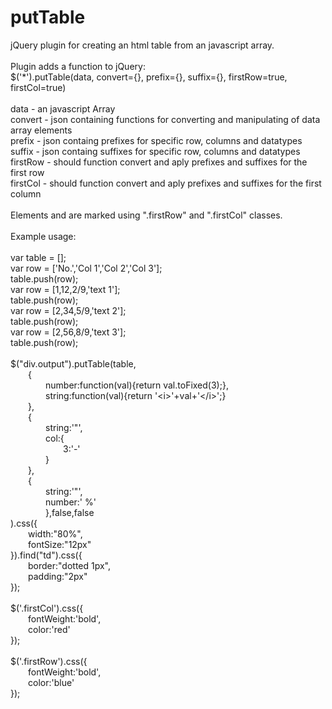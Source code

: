 # putTable
jQuery plugin for creating an html table from an javascript array.<br/>
<br/>
Plugin adds a function to jQuery:<br/>
$('*').putTable(data, convert={}, prefix={}, suffix={}, firstRow=true, firstCol=true)<br/>
<br/>
data - an javascript Array<br/>
convert - json containing functions for converting and manipulating of data array elements<br/>
prefix - json containg prefixes for specific row, columns and datatypes<br/>
suffix - json containg suffixes for specific row, columns and datatypes<br/>
firstRow - should function convert and aply prefixes and suffixes for the first row<br/>
firstCol - should function convert and aply prefixes and suffixes for the first column<br/>
<br/>
Elements <tr> and <td> are marked using ".firstRow" and ".firstCol" classes.<br/>
<br/>
Example usage:<br/>
<br/>
var table = [];<br/>
var row = ['No.','Col 1','Col 2','Col 3'];<br/>
table.push(row);<br/>
var row = [1,12,2/9,'text 1'];<br/>
table.push(row);<br/>
var row = [2,34,5/9,'text 2'];<br/>
table.push(row);<br/>
var row = [2,56,8/9,'text 3'];<br/>
table.push(row);<br/>
<br/>
$("div.output").putTable(table,<br/>
&emsp;&emsp;{<br/>
&emsp;&emsp;&emsp;&emsp;number:function(val){return val.toFixed(3);},<br/>
&emsp;&emsp;&emsp;&emsp;string:function(val){return '&lt;i&gt;'+val+'&lt;/i&gt;';}<br/>
&emsp;&emsp;},<br/>
&emsp;&emsp;{<br/>
&emsp;&emsp;&emsp;&emsp;string:'"',<br/>
&emsp;&emsp;&emsp;&emsp;col:{<br/>
&emsp;&emsp;&emsp;&emsp;&emsp;&emsp;3:'-'<br/>
&emsp;&emsp;&emsp;&emsp;}<br/>
&emsp;&emsp;},<br/>
&emsp;&emsp;{<br/>
&emsp;&emsp;&emsp;&emsp;string:'"',<br/>
&emsp;&emsp;&emsp;&emsp;number:' %'<br/>
&emsp;&emsp;&emsp;&emsp;},false,false<br/>
).css({<br/>
&emsp;&emsp;width:"80%",<br/>
&emsp;&emsp;fontSize:"12px"<br/>
}).find("td").css({<br/>
&emsp;&emsp;border:"dotted 1px",<br/>
&emsp;&emsp;padding:"2px"<br/>
});<br/>
<br/>
$('.firstCol').css({<br/>
&emsp;&emsp;fontWeight:'bold',<br/>
&emsp;&emsp;color:'red'<br/>
});<br/>
<br/>
$('.firstRow').css({<br/>
&emsp;&emsp;fontWeight:'bold',<br/>
&emsp;&emsp;color:'blue'<br/>
});<br/>

